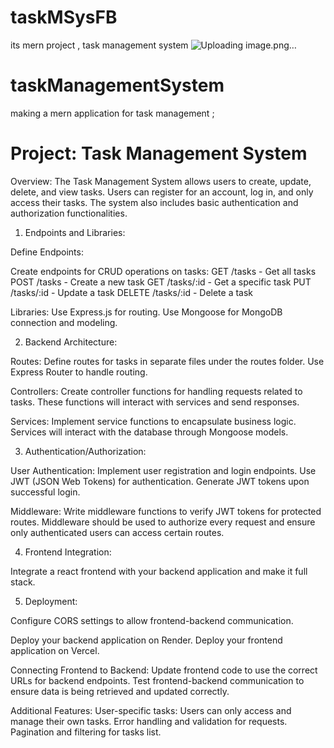 # taskMSysFB
its mern project , task management system 
![Uploading image.png…]()

# taskManagementSystem
making a mern application for task management ;

# Project: Task Management System
Overview:
The Task Management System allows users to create, update, delete, and view tasks. Users can register for an account, log in, and only access their tasks. The system also includes basic authentication and authorization functionalities.

1. Endpoints and Libraries:

Define Endpoints:

Create endpoints for CRUD operations on tasks:
GET /tasks - Get all tasks
POST /tasks - Create a new task
GET /tasks/:id - Get a specific task
PUT /tasks/:id - Update a task
DELETE /tasks/:id - Delete a task

Libraries:
Use Express.js for routing.
Use Mongoose for MongoDB connection and modeling.

2. Backend Architecture:

Routes:
Define routes for tasks in separate files under the routes folder.
Use Express Router to handle routing.

Controllers:
Create controller functions for handling requests related to tasks.
These functions will interact with services and send responses.

Services:
Implement service functions to encapsulate business logic.
Services will interact with the database through Mongoose models.

3. Authentication/Authorization:

User Authentication:
Implement user registration and login endpoints.
Use JWT (JSON Web Tokens) for authentication.
Generate JWT tokens upon successful login.

Middleware:
Write middleware functions to verify JWT tokens for protected routes.
Middleware should be used to authorize every request and ensure only authenticated users can access certain routes.

4. Frontend Integration:

Integrate a react frontend with your backend application and make it full stack.

5. Deployment:

Configure CORS settings to allow frontend-backend communication.

Deploy your backend application on Render.
Deploy your frontend application on Vercel.

Connecting Frontend to Backend:
Update frontend code to use the correct URLs for backend endpoints.
Test frontend-backend communication to ensure data is being retrieved and updated correctly.

Additional Features:
User-specific tasks: Users can only access and manage their own tasks.
Error handling and validation for requests.
Pagination and filtering for tasks list.
